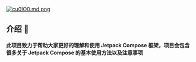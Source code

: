 [![cu0IO0.md.png](https://z3.ax1x.com/2021/04/04/cu0IO0.md.png)](https://imgtu.com/i/cu0IO0)

## 介绍 💨
#### 此项目致力于帮助大家更好的理解和使用 Jetpack Compose 框架，项目会包含很多关于 Jetpack Compose 的基本使用方法以及注意事项

